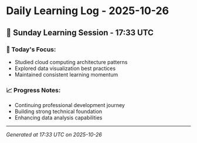 # Daily Learning Log - 2025-10-26

## 📅 Sunday Learning Session - 17:33 UTC

### 🎯 Today's Focus:
- Studied cloud computing architecture patterns
- Explored data visualization best practices
- Maintained consistent learning momentum

### 📈 Progress Notes:
- Continuing professional development journey
- Building strong technical foundation
- Enhancing data analysis capabilities

---
*Generated at 17:33 UTC on 2025-10-26*
